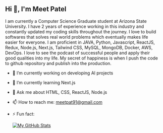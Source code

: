 ## Hi 👋, I'm Meet Patel

I am currently a Computer Science Graduate student at Arizona State University. I have 2 years of experience working in this industry and constantly updated my coding skills throughout the journey. I love to build softwares that solves real world problems which eventually makes life easier for everyone. I am proficient in JAVA, Python, Javascript, ReactJS, Redux, Node.js, Next.js, Tailwind CSS, MySQL, MongoDB, Docker, AWS, DevOps. 
I love to see the podcast of successful people and apply their good qualities into my life. My secret of happiness is when I push the code to github repository and publish into the production.  

- 🔭 I’m currently working on developing AI projects
- 🌱 I’m currently learning Next.js
- 💬 Ask me about HTML, CSS, ReactJS, Node.js
- 📫 How to reach me: meetpat91@gmail.com
- ⚡ Fun fact:

  [![My GitHub Stats](https://github-readme-stats.vercel.app/api/?username=meetpat2011&count_private=true&theme=tokyonight&showicons=true)]()

